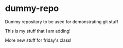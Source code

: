 # dummy-repo
Dummy repository to be used for demonstrating git stuff

This is my stuff that I am adding!

More new stuff for friday's class!